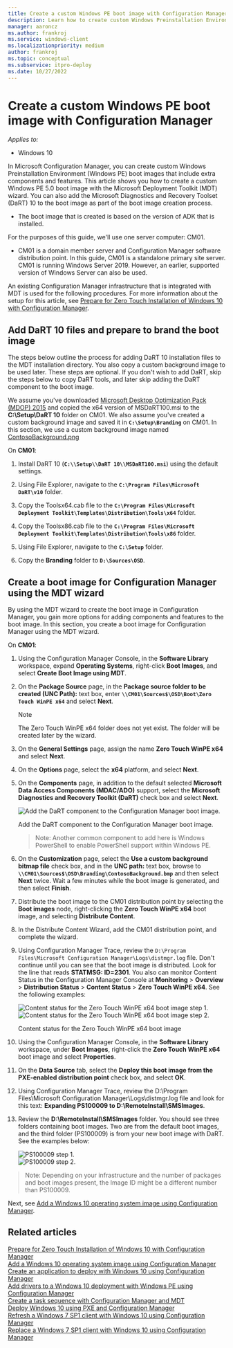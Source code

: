 ```yaml
---
title: Create a custom Windows PE boot image with Configuration Manager (Windows 10)
description: Learn how to create custom Windows Preinstallation Environment (Windows PE) boot images in Microsoft Configuration Manager.
manager: aaroncz
ms.author: frankroj
ms.service: windows-client
ms.localizationpriority: medium
author: frankroj
ms.topic: conceptual
ms.subservice: itpro-deploy
ms.date: 10/27/2022
---
```


# Create a custom Windows PE boot image with Configuration Manager

*Applies to:*

- Windows 10

In Microsoft Configuration Manager, you can create custom Windows Preinstallation Environment (Windows PE) boot images that include extra components and features. This article shows you how to create a custom Windows PE 5.0 boot image with the Microsoft Deployment Toolkit (MDT) wizard. You can also add the Microsoft Diagnostics and Recovery Toolset (DaRT) 10 to the boot image as part of the boot image creation process.

- The boot image that is created is based on the version of ADK that is installed.

For the purposes of this guide, we'll use one server computer: CM01.

- CM01 is a domain member server and Configuration Manager software distribution point. In this guide, CM01 is a standalone primary site server. CM01 is running Windows Server 2019. However, an earlier, supported version of Windows Server can also be used.  

 An existing Configuration Manager infrastructure that is integrated with MDT is used for the following procedures. For more information about the setup for this article, see [Prepare for Zero Touch Installation of Windows 10 with Configuration Manager](prepare-for-zero-touch-installation-of-windows-10-with-configuration-manager.md).

## Add DaRT 10 files and prepare to brand the boot image

The steps below outline the process for adding DaRT 10 installation files to the MDT installation directory. You also copy a custom background image to be used later. These steps are optional. If you don't wish to add DaRT, skip the steps below to copy DaRT tools, and later skip adding the DaRT component to the boot image.

We assume you've downloaded [Microsoft Desktop Optimization Pack (MDOP) 2015](https://my.visualstudio.com/Downloads?q=Desktop%20Optimization%20Pack%202015) and copied the x64 version of MSDaRT100.msi to the **C:\\Setup\\DaRT 10** folder on CM01. We also assume you've created a custom background image and saved it in **`C:\Setup\Branding`** on CM01. In this section, we use a custom background image named [ContosoBackground.png](../images/ContosoBackground.png)

On **CM01**:

1. Install DaRT 10 (**`C:\\Setup\\DaRT 10\\MSDaRT100.msi`**) using the default settings.

2. Using File Explorer, navigate to the **`C:\Program Files\Microsoft DaRT\v10`** folder.

3. Copy the Toolsx64.cab file to the **`C:\Program Files\Microsoft Deployment Toolkit\Templates\Distribution\Tools\x64`** folder.

4. Copy the Toolsx86.cab file to the **`C:\Program Files\Microsoft Deployment Toolkit\Templates\Distribution\Tools\x86`** folder.

5. Using File Explorer, navigate to the **`C:\Setup`** folder.

6. Copy the **Branding** folder to **`D:\Sources\OSD`**.

## Create a boot image for Configuration Manager using the MDT wizard

By using the MDT wizard to create the boot image in Configuration Manager, you gain more options for adding components and features to the boot image. In this section, you create a boot image for Configuration Manager using the MDT wizard.

On **CM01**:

1. Using the Configuration Manager Console, in the **Software Library** workspace, expand **Operating Systems**, right-click **Boot Images**, and select **Create Boot Image using MDT**.

2. On the **Package Source** page, in the **Package source folder to be created (UNC Path):** text box, enter **`\\CM01\Sources$\OSD\Boot\Zero Touch WinPE x64`** and select **Next**.

    > [!NOTE]
    > The Zero Touch WinPE x64 folder does not yet exist. The folder will be created later by the wizard.

3. On the **General Settings** page, assign the name **Zero Touch WinPE x64** and select **Next**.

4. On the **Options** page, select the **x64** platform, and select **Next**.

5. On the **Components** page, in addition to the default selected **Microsoft Data Access Components (MDAC/ADO)** support, select the **Microsoft Diagnostics and Recovery Toolkit (DaRT)** check box and select **Next**.

    ![Add the DaRT component to the Configuration Manager boot image.](../images/mdt-06-fig16.png "Add the DaRT component to the Configuration Manager boot image")

    Add the DaRT component to the Configuration Manager boot image.

    >Note: Another common component to add here is Windows PowerShell to enable PowerShell support within Windows PE.

6. On the **Customization** page, select the **Use a custom background bitmap file** check box, and in the **UNC path:** text box, browse to **`\\CM01\Sources$\OSD\Branding\ContosoBackground.bmp`** and then select **Next** twice. Wait a few minutes while the boot image is generated, and then select **Finish**.

7. Distribute the boot image to the CM01 distribution point by selecting the **Boot images** node, right-clicking the **Zero Touch WinPE x64** boot image, and selecting **Distribute Content**.

8. In the Distribute Content Wizard, add the CM01 distribution point, and complete the wizard.

9. Using Configuration Manager Trace, review the `D:\Program Files\Microsoft Configuration Manager\Logs\distmgr.log` file. Don't continue until you can see that the boot image is distributed. Look for the line that reads **STATMSG: ID=2301**. You also can monitor Content Status in the Configuration Manager Console at **Monitoring** > **Overview** > **Distribution Status** > **Content Status** > **Zero Touch WinPE x64**. See the following examples:

    ![Content status for the Zero Touch WinPE x64 boot image step 1.](../images/fig16-contentstatus1.png)<br>
    ![Content status for the Zero Touch WinPE x64 boot image step 2.](../images/fig16-contentstatus2.png)

    Content status for the Zero Touch WinPE x64 boot image

10. Using the Configuration Manager Console, in the **Software Library** workspace, under **Boot Images**, right-click the **Zero Touch WinPE x64** boot image and select **Properties**.

11. On the **Data Source** tab, select the **Deploy this boot image from the PXE-enabled distribution point** check box, and select **OK**.

12. Using Configuration Manager Trace, review the D:\\Program Files\\Microsoft Configuration Manager\\Logs\\distmgr.log file and look for this text: **Expanding PS100009 to D:\\RemoteInstall\\SMSImages**.

13. Review the **D:\\RemoteInstall\\SMSImages** folder. You should see three folders containing boot images. Two are from the default boot images, and the third folder (PS100009) is from your new boot image with DaRT. See the examples below:

    ![PS100009 step 1.](../images/ps100009-1.png)<br>
    ![PS100009 step 2.](../images/ps100009-2.png)

>Note: Depending on your infrastructure and the number of packages and boot images present, the Image ID might be a different number than PS100009.

Next, see [Add a Windows 10 operating system image using Configuration Manager](add-a-windows-10-operating-system-image-using-configuration-manager.md). 

## Related articles

[Prepare for Zero Touch Installation of Windows 10 with Configuration Manager](prepare-for-zero-touch-installation-of-windows-10-with-configuration-manager.md)<br>
[Add a Windows 10 operating system image using Configuration Manager](add-a-windows-10-operating-system-image-using-configuration-manager.md)<br>
[Create an application to deploy with Windows 10 using Configuration Manager](create-an-application-to-deploy-with-windows-10-using-configuration-manager.md)<br>
[Add drivers to a Windows 10 deployment with Windows PE using Configuration Manager](add-drivers-to-a-windows-10-deployment-with-windows-pe-using-configuration-manager.md)<br>
[Create a task sequence with Configuration Manager and MDT](./create-a-task-sequence-with-configuration-manager-and-mdt.md)<br>
[Deploy Windows 10 using PXE and Configuration Manager](deploy-windows-10-using-pxe-and-configuration-manager.md)<br>
[Refresh a Windows 7 SP1 client with Windows 10 using Configuration Manager](refresh-a-windows-7-client-with-windows-10-using-configuration-manager.md)<br>
[Replace a Windows 7 SP1 client with Windows 10 using Configuration Manager](replace-a-windows-7-client-with-windows-10-using-configuration-manager.md)<br>
